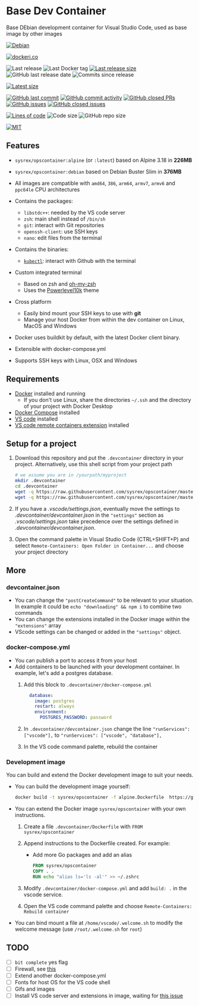 # Base Dev Container

Base DEbian development container for Visual Studio Code, used as base image by other images

[![Debian](https://github.com/sysrex/opscontainer/actions/workflows/debian.yml/badge.svg)](https://github.com/sysrex/opscontainer/actions/workflows/debian.yml)

[![dockeri.co](https://dockeri.co/image/sysrex/opscontainer)](https://hub.docker.com/r/sysrex/opscontainer)

![Last release](https://img.shields.io/github/release/sysrex/opscontainer?label=Last%20release)
![Last Docker tag](https://img.shields.io/docker/v/sysrex/opscontainer?sort=semver&label=Last%20Docker%20tag)
[![Last release size](https://img.shields.io/docker/image-size/sysrex/opscontainer?sort=semver&label=Last%20released%20image)](https://hub.docker.com/r/sysrex/opscontainer/tags?page=1&ordering=last_updated)
![GitHub last release date](https://img.shields.io/github/release-date/sysrex/opscontainer?label=Last%20release%20date)
![Commits since release](https://img.shields.io/github/commits-since/sysrex/opscontainer/latest?sort=semver)

[![Latest size](https://img.shields.io/docker/image-size/sysrex/opscontainer/latest?label=Latest%20image)](https://hub.docker.com/r/sysrex/opscontainer/tags)

[![GitHub last commit](https://img.shields.io/github/last-commit/sysrex/opscontainer.svg)](https://github.com/sysrex/opscontainer/commits/master)
[![GitHub commit activity](https://img.shields.io/github/commit-activity/y/sysrex/opscontainer.svg)](https://github.com/sysrex/opscontainer/graphs/contributors)
[![GitHub closed PRs](https://img.shields.io/github/issues-pr-closed/sysrex/opscontainer.svg)](https://github.com/sysrex/opscontainer/pulls?q=is%3Apr+is%3Aclosed)
[![GitHub issues](https://img.shields.io/github/issues/sysrex/opscontainer.svg)](https://github.com/sysrex/opscontainer/issues)
[![GitHub closed issues](https://img.shields.io/github/issues-closed/sysrex/opscontainer.svg)](https://github.com/sysrex/opscontainer/issues?q=is%3Aissue+is%3Aclosed)

[![Lines of code](https://img.shields.io/tokei/lines/github/sysrex/opscontainer)](https://github.com/sysrex/opscontainer)
![Code size](https://img.shields.io/github/languages/code-size/sysrex/opscontainer)
![GitHub repo size](https://img.shields.io/github/repo-size/sysrex/opscontainer)

[![MIT](https://img.shields.io/github/license/sysrex/opscontainer)](https://github.com/sysrex/opscontainer/master/LICENSE)

## Features

- `sysrex/opscontainer:alpine` (or `:latest`) based on Alpine 3.18 in **226MB**
- `sysrex/opscontainer:debian` based on Debian Buster Slim in **376MB**
- All images are compatible with `amd64`, `386`, `arm64`, `armv7`, `armv6` and `ppc64le` CPU architectures
- Contains the packages:
  - `libstdc++`: needed by the VS code server
  - `zsh`: main shell instead of `/bin/sh`
  - `git`: interact with Git repositories
  - `openssh-client`: use SSH keys
  - `nano`: edit files from the terminal
- Contains the binaries:
  - [`kubectl`](https://kubernetes.io/docs/tasks/tools/install-kubectl-linux/): interact with Github with the terminal

- Custom integrated terminal
  - Based on zsh and [oh-my-zsh](https://github.com/robbyrussell/oh-my-zsh)
  - Uses the [Powerlevel10k](https://github.com/romkatv/powerlevel10k) theme
- Cross platform
  - Easily bind mount your SSH keys to use with **git**
  - Manage your host Docker from within the dev container on Linux, MacOS and Windows
- Docker uses buildkit by default, with the latest Docker client binary.
- Extensible with docker-compose.yml
- Supports SSH keys with Linux, OSX and Windows

## Requirements

- [Docker](https://www.docker.com/products/docker-desktop) installed and running
  - If you don't use Linux, share the directories `~/.ssh` and the directory of your project with Docker Desktop
- [Docker Compose](https://docs.docker.com/compose/install/) installed
- [VS code](https://code.visualstudio.com/download) installed
- [VS code remote containers extension](https://marketplace.visualstudio.com/items?itemName=ms-vscode-remote.remote-containers) installed

## Setup for a project

1. Download this repository and put the `.devcontainer` directory in your project.
   Alternatively, use this shell script from your project path

    ```sh
    # we assume you are in /yourpath/myproject
    mkdir .devcontainer
    cd .devcontainer
    wget -q https://raw.githubusercontent.com/sysrex/opscontainer/master/.devcontainer/devcontainer.json
    wget -q https://raw.githubusercontent.com/sysrex/opscontainer/master/.devcontainer/docker-compose.yml
    ```

1. If you have a *.vscode/settings.json*, eventually move the settings to *.devcontainer/devcontainer.json* in the `"settings"` section as *.vscode/settings.json* take precedence over the settings defined in *.devcontainer/devcontainer.json*.
1. Open the command palette in Visual Studio Code (CTRL+SHIFT+P) and select `Remote-Containers: Open Folder in Container...` and choose your project directory

## More

### devcontainer.json

- You can change the `"postCreateCommand"` to be relevant to your situation. In example it could be `echo "downloading" && npm i` to combine two commands
- You can change the extensions installed in the Docker image within the `"extensions"` array
- VScode settings can be changed or added in the `"settings"` object.

### docker-compose.yml

- You can publish a port to access it from your host
- Add containers to be launched with your development container. In example, let's add a postgres database.
    1. Add this block to `.devcontainer/docker-compose.yml`

        ```yml
          database:
            image: postgres
            restart: always
            environment:
              POSTGRES_PASSWORD: password
        ```

    1. In `.devcontainer/devcontainer.json` change the line `"runServices": ["vscode"],` to `"runServices": ["vscode", "database"],`
    1. In the VS code command palette, rebuild the container

### Development image

You can build and extend the Docker development image to suit your needs.

- You can build the development image yourself:

    ```sh
    docker build -t sysrex/opscontainer -f alpine.Dockerfile  https://github.com/sysrex/opscontainer.git
    ```

- You can extend the Docker image `sysrex/opscontainer` with your own instructions.

    1. Create a file `.devcontainer/Dockerfile` with `FROM sysrex/opscontainer`
    1. Append instructions to the Dockerfile created. For example:
        - Add more Go packages and add an alias

            ```Dockerfile
            FROM sysrex/opscontainer
            COPY . .
            RUN echo "alias ls='ls -al'" >> ~/.zshrc
            ```

    1. Modify `.devcontainer/docker-compose.yml` and add `build: .` in the vscode service.
    1. Open the VS code command palette and choose `Remote-Containers: Rebuild container`

- You can bind mount a file at `/home/vscode/.welcome.sh` to modify the welcome message (use `/root/.welcome.sh` for `root`)

## TODO

- [ ] `bit complete` yes flag
- [ ] Firewall, see [this](https://code.visualstudio.com/docs/remote/containers#_what-are-the-connectivity-requirements-for-the-vs-code-server-when-it-is-running-in-a-container)
- [ ] Extend another docker-compose.yml
- [ ] Fonts for host OS for the VS code shell
- [ ] Gifs and images
- [ ] Install VS code server and extensions in image, waiting for [this issue](https://github.com/microsoft/vscode-remote-release/issues/1718)